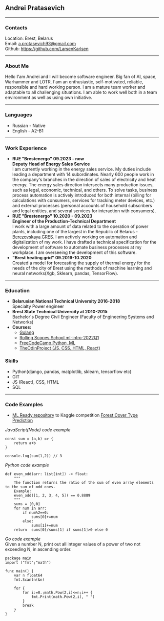 ## Andrei Pratasevich  
***
### Contacts
Location: Brest, Belarus  
Email: a.protasevich93@gmail.com  
Github: https://github.com/LarsenKarlsen
***
### About Me
Hello I'am Andrei and I will become software engineer. Big fan of AI, space, Warhammer and LOTR.  I'am an enthusiastic, self-motivated, reliable, responsible and hard working person. I am a mature team worker and adaptable to all challenging situations. I am able to work well both in a team environment as well as using own initiative.
***
### Languages
* Russian - Native
* English - A2-B1
***
### Work Experience
*  __RUE "Brestenergo" 09.2023 - now__  
__Deputy Head of Energy Sales Service__  
I am currently working in the energy sales service. My duties include leading a department with 14 subordinates. Nearly 600 people work in the company's branches in the direction of sales of electricity and heat energy. The energy sales direction intersects many production issues, such as legal, economic, technical, and others. To solve tasks, business process automation is actively introduced for both internal (billing for calculations with consumers, services for tracking meter devices, etc.) and external processes (personal accounts of household subscribers and legal entities, and several services for interaction with consumers).  
*  __RUE "Brestenergo" 10.2020 - 09.2023__  
__Engineer of the Production-Technical Department__  
I work with a large amount of data related to the operation of power plants, including one of the largest in the Republic of Belarus -  [Berezovskaya GRES](https://ru.wikipedia.org/wiki/%D0%91%D0%B5%D1%80%D1%91%D0%B7%D0%BE%D0%B2%D1%81%D0%BA%D0%B0%D1%8F_%D0%93%D0%A0%D0%AD%D0%A1_(%D0%91%D0%B5%D0%BB%D0%BE%D1%80%D1%83%D1%81%D1%81%D0%B8%D1%8F)). I am actively working on automation and digitalization of my work. 
I have drafted a technical specification for the development of software to automate business processes at my workplace. I am overseeing the development of this software.  
* __"Brest heating grid" 09.2016-10.2020__  
Created a model for forecasting the supply of thermal energy for the needs of the city of Brest using the methods of machine learning and neural networks(Xgb, Sklearn, pandas, TensorFlow).
***
### Education
- __Belarusian National Technical University 2016-2018__  
Specialty Power engineer
- __Brest State Technical Univercity at 2010-2015__  
Bachelor's Degree Civil Engineer (Faculty of Engineering Systems and Networks)
- __Courses:__
    - [Golang](https://stepik.org/cert/1641778)
    - [Rolling Scopes School ml-intro-2022Q1](https://app.rs.school/certificate/83h8ci71)
    - [FreeCodeCamp Python, ML](https://www.freecodecamp.org/certification/fcc26f24a5e-8ee4-41bd-8108-0723699c5895/machine-learning-with-python-v7)
    - [TheOdinProject (JS, CSS, HTML, React)](https://www.theodinproject.com/)
### Skills
* Python(django, pandas, matplotlib, sklearn, tensorflow etc)
* GIT
* JS (React), CSS, HTML
* SQL  
***
### Code Examples
* [ML Ready repository](https://github.com/LarsenKarlsen/eval-selection-9) to Kaggle competition [Forest Cover Type Prediction](https://www.kaggle.com/competitions/forest-cover-type-prediction)  

_JavaScript(Node) code example_
```
const sum = (a,b) => {
    return a+b
}

console.log(sum(1,2)) // 3
```
_Python code example_
```
def even_odd(arr: list[int]) -> float:
    """
    The function returns the ratio of the sum of even array elements to the sum of odd ones.
    Example:
    even_odd([1, 2, 3, 4, 5]) == 0.8889
    """
    sums = [0,0]
    for num in arr:
        if num%2==0:
            sums[0]+=num
        else:
            sums[1]+=num
    return  sums[0]/sums[1] if sums[1]>0 else 0
```
_Go code example_  
Given a number N, print out all integer values of a power of two not exceeding N, in ascending order.
```
package main
import ("fmt";"math")
        
func main() {
    var n float64
    fmt.Scanln(&n)
    
    for {
        for i:=0.;math.Pow(2,i)<=n;i++ {
            fmt.Print(math.Pow(2,i), " ")
        }
        break
    }
}
```
